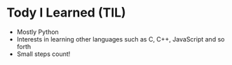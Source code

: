 

# Tody I Learned (TIL)


* Mostly Python
* Interests in learning other languages such as C, C++, JavaScript and so forth
* Small steps count!
